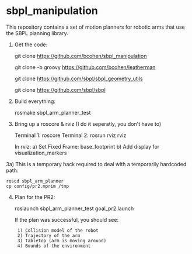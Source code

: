 sbpl_manipulation
=================

This repository contains a set of motion planners for robotic arms that use the SBPL planning library.

1) Get the code:

	git clone https://github.com/bcohen/sbpl_manipulation

	git clone -b groovy https://github.com/bcohen/leatherman

	git clone https://github.com/sbpl/sbpl_geometry_utils

	git clone https://github.com/sbpl/sbpl

2) Build everything:

	rosmake sbpl_arm_planner_test

3) Bring up a roscore & rviz (I do it seperatly, you don't have to)

	Terminal 1: roscore
	Terminal 2: rosrun rviz rviz

	In rviz:
		a) Set Fixed Frame: base_footprint
		b) Add display for visualization_markers

3a) This is a temporary hack required to deal with a temporarily hardcoded path:

	roscd sbpl_arm_planner
	cp config/pr2.mprim /tmp

4) Plan for the PR2:

	roslaunch sbpl_arm_planner_test goal_pr2.launch

	If the plan was successful, you should see:

		1) Collision model of the robot
		2) Trajectory of the arm
		3) Tabletop (arm is moving around)
		4) Bounds of the environment

